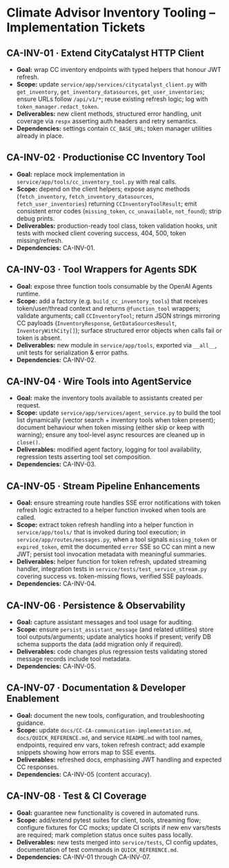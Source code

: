 # Climate Advisor Inventory Tooling – Implementation Tickets

## CA-INV-01 · Extend CityCatalyst HTTP Client

- **Goal:** wrap CC inventory endpoints with typed helpers that honour JWT refresh.
- **Scope:** update `service/app/services/citycatalyst_client.py` with `get_inventory`, `get_inventory_datasources`, `get_user_inventories`; ensure URLs follow `/api/v1/*`; reuse existing refresh logic; log with `token_manager.redact_token`.
- **Deliverables:** new client methods, structured error handling, unit coverage via `respx` asserting auth headers and retry semantics.
- **Dependencies:** settings contain `CC_BASE_URL`; token manager utilities already in place.

## CA-INV-02 · Productionise CC Inventory Tool

- **Goal:** replace mock implementation in `service/app/tools/cc_inventory_tool.py` with real calls.
- **Scope:** depend on the client helpers; expose async methods (`fetch_inventory`, `fetch_inventory_datasources`, `fetch_user_inventories`) returning `CCInventoryToolResult`; emit consistent error codes (`missing_token`, `cc_unavailable`, `not_found`); strip debug prints.
- **Deliverables:** production-ready tool class, token validation hooks, unit tests with mocked client covering success, 404, 500, token missing/refresh.
- **Dependencies:** CA-INV-01.

## CA-INV-03 · Tool Wrappers for Agents SDK

- **Goal:** expose three function tools consumable by the OpenAI Agents runtime.
- **Scope:** add a factory (e.g. `build_cc_inventory_tools`) that receives token/user/thread context and returns `@function_tool` wrappers; validate arguments; call `CCInventoryTool`; return JSON strings mirroring CC payloads (`InventoryResponse`, `GetDataSourcesResult`, `InventoryWithCity[]`); surface structured error objects when calls fail or token is absent.
- **Deliverables:** new module in `service/app/tools`, exported via `__all__`, unit tests for serialization & error paths.
- **Dependencies:** CA-INV-02.

## CA-INV-04 · Wire Tools into AgentService

- **Goal:** make the inventory tools available to assistants created per request.
- **Scope:** update `service/app/services/agent_service.py` to build the tool list dynamically (vector search + inventory tools when token present); document behaviour when token missing (either skip or keep with warning); ensure any tool-level async resources are cleaned up in `close()`.
- **Deliverables:** modified agent factory, logging for tool availability, regression tests asserting tool set composition.
- **Dependencies:** CA-INV-03.

## CA-INV-05 · Stream Pipeline Enhancements

- **Goal:** ensure streaming route handles SSE error notifications with token refresh logic extracted to a helper function invoked when tools are called.
- **Scope:** extract token refresh handling into a helper function in `service/app/tools/` that is invoked during tool execution; in `service/app/routes/messages.py`, when a tool signals `missing_token` or `expired_token`, emit the documented `error` SSE so CC can mint a new JWT; persist tool invocation metadata with meaningful summaries.
- **Deliverables:** helper function for token refresh, updated streaming handler, integration tests in `service/tests/test_service_stream.py` covering success vs. token-missing flows, verified SSE payloads.
- **Dependencies:** CA-INV-04.

## CA-INV-06 · Persistence & Observability

- **Goal:** capture assistant messages and tool usage for auditing.
- **Scope:** ensure `persist_assistant_message` (and related utilities) store tool outputs/arguments; update analytics hooks if present; verify DB schema supports the data (add migration only if required).
- **Deliverables:** code changes plus regression tests validating stored message records include tool metadata.
- **Dependencies:** CA-INV-05.

## CA-INV-07 · Documentation & Developer Enablement

- **Goal:** document the new tools, configuration, and troubleshooting guidance.
- **Scope:** update `docs/CC-CA-communication-implementation.md`, `docs/QUICK_REFERENCE.md`, and service `README.md` with tool names, endpoints, required env vars, token refresh contract; add example snippets showing how errors map to SSE events.
- **Deliverables:** refreshed docs, emphasising JWT handling and expected CC responses.
- **Dependencies:** CA-INV-05 (content accuracy).

## CA-INV-08 · Test & CI Coverage

- **Goal:** guarantee new functionality is covered in automated runs.
- **Scope:** add/extend pytest suites for client, tools, streaming flow; configure fixtures for CC mocks; update CI scripts if new env vars/tests are required; mark completion status once suites pass locally.
- **Deliverables:** new tests merged into `service/tests`, CI config updates, documentation of test commands in `QUICK_REFERENCE.md`.
- **Dependencies:** CA-INV-01 through CA-INV-07.
